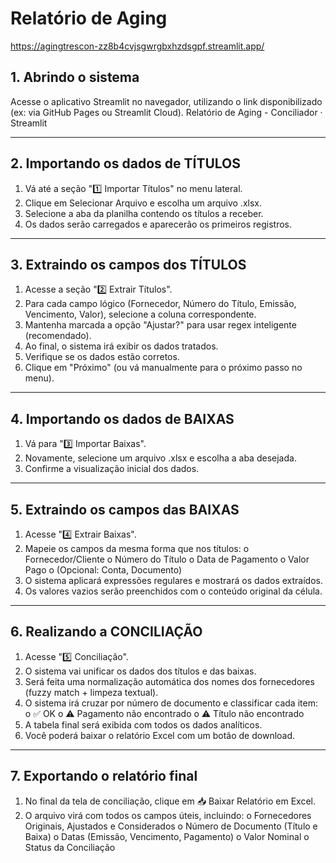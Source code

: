 # Relatório de Aging

https://agingtrescon-zz8b4cvjsgwrgbxhzdsgpf.streamlit.app/

## 1. Abrindo o sistema
Acesse o aplicativo Streamlit no navegador, utilizando o link disponibilizado (ex: via GitHub Pages ou Streamlit Cloud).
Relatório de Aging - Conciliador · Streamlit
________________________________________
## 2. Importando os dados de TÍTULOS
1.	Vá até a seção "1️⃣ Importar Títulos" no menu lateral.
2.	Clique em Selecionar Arquivo e escolha um arquivo .xlsx.
3.	Selecione a aba da planilha contendo os títulos a receber.
4.	Os dados serão carregados e aparecerão os primeiros registros.
________________________________________
## 3. Extraindo os campos dos TÍTULOS
1.	Acesse a seção "2️⃣ Extrair Títulos".
2.	Para cada campo lógico (Fornecedor, Número do Título, Emissão, Vencimento, Valor), selecione a coluna correspondente.
3.	Mantenha marcada a opção "Ajustar?" para usar regex inteligente (recomendado).
4.	Ao final, o sistema irá exibir os dados tratados.
5.	Verifique se os dados estão corretos.
6.	Clique em "Próximo" (ou vá manualmente para o próximo passo no menu).
________________________________________
## 4. Importando os dados de BAIXAS
1.	Vá para "3️⃣ Importar Baixas".
2.	Novamente, selecione um arquivo .xlsx e escolha a aba desejada.
3.	Confirme a visualização inicial dos dados.
________________________________________
## 5. Extraindo os campos das BAIXAS
1.	Acesse "4️⃣ Extrair Baixas".
2.	Mapeie os campos da mesma forma que nos títulos:
o	Fornecedor/Cliente
o	Número do Título
o	Data de Pagamento
o	Valor Pago
o	(Opcional: Conta, Documento)
3.	O sistema aplicará expressões regulares e mostrará os dados extraídos.
4.	Os valores vazios serão preenchidos com o conteúdo original da célula.
________________________________________
## 6. Realizando a CONCILIAÇÃO
1.	Acesse "5️⃣ Conciliação".
2.	O sistema vai unificar os dados dos títulos e das baixas.
3.	Será feita uma normalização automática dos nomes dos fornecedores (fuzzy match + limpeza textual).
4.	O sistema irá cruzar por número de documento e classificar cada item:
o	✅ OK
o	⚠️ Pagamento não encontrado
o	⚠️ Título não encontrado
5.	A tabela final será exibida com todos os dados analíticos.
6.	Você poderá baixar o relatório Excel com um botão de download.
________________________________________
## 7. Exportando o relatório final
1.	No final da tela de conciliação, clique em 📥 Baixar Relatório em Excel.
2.	O arquivo virá com todos os campos úteis, incluindo:
o	Fornecedores Originais, Ajustados e Considerados
o	Número de Documento (Título e Baixa)
o	Datas (Emissão, Vencimento, Pagamento)
o	Valor Nominal
o	Status da Conciliação

